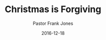 ---
lunr: "true"
title: "Christmas is Forgiving"
author: "Pastor Frank Jones"
postDate: "12-18-2016"
date: 2016-12-18
category: "sermons"
slug: "2016/12/ffc_12182016"
icon: microphone
audioLink: "ffc_12182016"
tags: [forgiveness]
mp3: "ffc_12182016/12182016.mp3"
ogg: "ffc_12182016/12182016.ogg"
linkurl: "https://archive.org/download/ffc_12182016/ffc_12182016_files.xml"
ipath: "https://archive.org/download/ffc_12182016/12182016.mp3"
layout: sermon.html
---